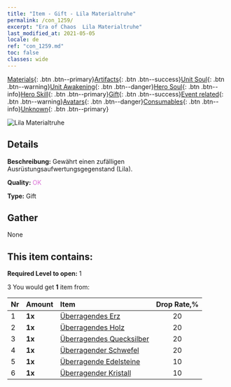 ```yaml
---
title: "Item - Gift - Lila Materialtruhe"
permalink: /con_1259/
excerpt: "Era of Chaos  Lila Materialtruhe"
last_modified_at: 2021-05-05
locale: de
ref: "con_1259.md"
toc: false
classes: wide
---
```

 [Materials](/ItemsDE/){: .btn .btn--primary}[Artifacts](/ItemsDE/Artifacts/){: .btn .btn--success}[Unit Soul](/ItemsDE/UnitSoul/){: .btn .btn--warning}[Unit Awakening](/ItemsDE/UnitAwakening/){: .btn .btn--danger}[Hero Soul](/ItemsDE/HeroSoul/){: .btn .btn--info}[Hero Skill](/ItemsDE/HeroSkill/){: .btn .btn--primary}[Gift](/ItemsDE/Gift/){: .btn .btn--success}[Event related](/ItemsDE/Events/){: .btn .btn--warning}[Avatars](/ItemsDE/Avatars/){: .btn .btn--danger}[Consumables](/ItemsDE/Consumables/){: .btn .btn--info}[Unknown](/ItemsDE/Unknown/){: .btn .btn--primary}

 ![Lila Materialtruhe](/images/t/i_304002.png)

## Details
 **Beschreibung:** Gewährt einen zufälligen Ausrüstungsaufwertungsgegenstand (Lila).

 **Quality:** <span style="color: #DA70D6">OK</span>

 **Type:** Gift

## Gather

  None

## This item contains:

 **Required Level to open:** 1

 3 You would get **1** item  from:

  | Nr | Amount |     Item    | Drop Rate,% |
  |:---|:-------|:------------|:---------:|
  | 1 |  **1x** | [Überragendes Erz](/ItemsDE/mat_33/) | 20 | 
  | 2 |  **1x** | [Überragendes Holz](/ItemsDE/mat_34/) | 20 | 
  | 3 |  **1x** | [Überragendes Quecksilber](/ItemsDE/mat_35/) | 20 | 
  | 4 |  **1x** | [Überragender Schwefel](/ItemsDE/mat_36/) | 20 | 
  | 5 |  **1x** | [Überragende Edelsteine](/ItemsDE/mat_37/) | 10 | 
  | 6 |  **1x** | [Überragender Kristall](/ItemsDE/mat_38/) | 10 | 
